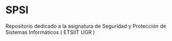 # SPSI
Repositorio dedicado a la asignatura de Seguridad y Protección de Sistemas Informáticos   ( ETSIIT UGR )
